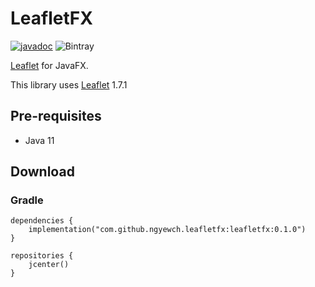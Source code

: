 # LeafletFX

[![javadoc](https://javadoc.io/badge2/com.github.ngyewch.leafletfx/leafletfx/javadoc.svg)](https://javadoc.io/doc/com.github.ngyewch.leafletfx/leafletfx)
![Bintray](https://img.shields.io/bintray/v/ngyewch/maven/LeafletFX)

[Leaflet](https://leafletjs.com/) for JavaFX.

This library uses [Leaflet](https://leafletjs.com/) 1.7.1

## Pre-requisites

* Java 11

## Download

### Gradle

```
dependencies {
    implementation("com.github.ngyewch.leafletfx:leafletfx:0.1.0")
}

repositories {
    jcenter()
}
```
